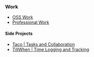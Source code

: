 ### Work

- [OSS Work](https://github.com/barelyhuman)
- [Professional Work](https://linkedin.com/in/reaperim)

#### Side Projects

- [Taco | Tasks and Collaboration](https://tacotasks.co)
- [TillWhen | Time Logging and Tracking](https://tillwhen.barelyhuman.dev)
